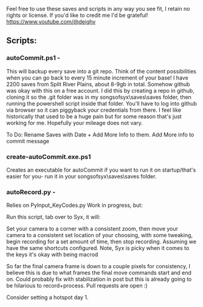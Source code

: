 Feel free to use these saves and scripts in any way you see fit, I retain no rights or license.  If you'd like to credit me I'd be grateful! https://www.youtube.com/@deighv

## Scripts:

### autoCommit.ps1 -
This will backup every save into a git repo.  Think of the content possibilities when you can go back to every 15 minute increment of your base!  I have 2200 saves from Split River Plains, about 8-9gb in total. Somehow github was okay with this on a free account.  I did this by creating a repo in github, cloning it so the .git folder was in my songsofsyx\saves\saves folder, then running the powershell script inside that folder.  You'll have to log into github via browser so it can piggyback your credentials from there.  I feel like historically that used to be a huge pain but for some reason that's just working for me. Hopefully your mileage does not vary.

To Do: Rename Saves with Date + Add More Info to them. Add More info to commit message

### create-autoCommit.exe.ps1
Creates an executable for autoCommit if you want to run it on startup/that's easier for you- run it in your songsofsyx\saves\saves folder.

### autoRecord.py -
Relies on PyInput_KeyCodes.py
Work in progress, but:

Run this script, tab over to Syx, it will:

Set your camera to a corner with a consistent zoom, then move your camera to a consistent set location of your choosing, with some tweaking, begin recording for a set amount of time, then stop recording.  Assuming we have the same shortcuts configured.  Note, Syx is picky when it comes to the keys it's okay with being macrod

So far the final camera frame is down to a couple pixels for consistency, I believe this is due to what frames the final move commands start and end on. Could probably fix with stabilization in post but this is already going to be hilarious to record+process.  Pull requests are open :)

Consider setting a hotspot day 1.
